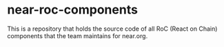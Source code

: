 # near-roc-components
This is a repository that holds the source code of all RoC (React on Chain) components that the team maintains for near.org.
